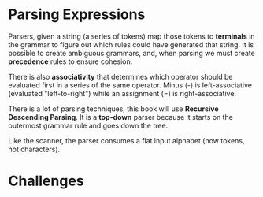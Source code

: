 # Parsing Expressions

Parsers, given a string (a series of tokens) map those tokens to **terminals** in the grammar to figure out which rules could have generated that string. It is possible to create ambiguous grammars, and, when parsing we must create **precedence** rules to ensure cohesion.

There is also **associativity** that determines which operator should be evaluated first in a series of the same operator. Minus (-) is left-associative (evaluated "left-to-right") while an assignment (=) is right-associative.

There is a lot of parsing techniques, this book will use **Recursive Descending Parsing**. It is a **top-down** parser because it starts on the outermost grammar rule and goes down the tree. 

Like the scanner, the parser consumes a flat input alphabet (now tokens, not characters).
# Challenges
